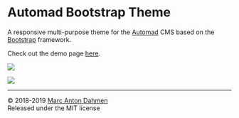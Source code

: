 # Automad Bootstrap Theme

A responsive multi-purpose theme for the [Automad](http://automad.org) CMS based on the [Bootstrap](https://getbootstrap.com) framework.    

Check out the demo page [here](https://bootstrap.dev.automad.org).

![](https://bootstrap.dev.automad.org/shared/screenshot-1.png)

![](https://bootstrap.dev.automad.org/shared/screenshot-2.png)

---

© 2018-2019 [Marc Anton Dahmen](https://marcdahmen.de)    
Released under the MIT license